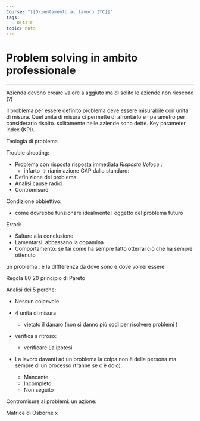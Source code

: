 ```yaml
---
Course: "[[Orientamento al lavoro ITC]]"
tags:
  - OLAITC
topic: nota
---
```


# Problem solving in ambito professionale
---
Azienda devono creare valore a aggiuto ma di solito le aziende non riescono (?) 


Il problema per essere definito problema deve essere misurabile con unita di misura. Quel unita di misura  ci permette di afrontarlo e i parametro per considerarlo risolto. solitamente nelle aziende sono dette. Key parameter index (KPI).

Teologia  di problema 

Trouble shooting:
- Problema con risposta risposta immediata _Risposta Veloce_ :
	- infarto -> rianimazione
GAP dallo standard: 
- Definizione del problema
- Analisi cause radici
- Contromisure 

Condizione obbiettivo:
- come dovrebbe funzionare idealmente l oggetto del problema futuro



Errori:
- Saltare alla conclusione 
- Lamentarsi:  abbassano la dopamina
- Comportamento: se fai come ha sempre fatto otterrai ciò che ha sempre ottenuto 



un problema : è la dIffferenza da dove sono e dove vorrei essere 




Regola 80 20 principio di Pareto 


Analisi dei 5 perche:
- Nessun colpevole 
- 4 unita di misura 
	- vietato il danaro (non si danno più sodi per risolvere problemi )
- verifica a ritroso:
	- verificare La ipotesi 

- La lavoro davanti ad un problema la colpa non è della persona ma sempre di un processo (tranne se c è dolo):
	- Mancante
	- Incompleto 
	- Non seguito



Contromisure ai problemi: un azione:

Matrice di Osborne x